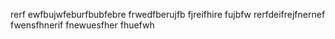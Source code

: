 rerf
ewfbujwfeburfbubfebre
frwedfberujfb
fjreifhire
fujbfw
rerfdeifrejfnernef
fwensfhnerif
fnewuesfher
fhuefwh
